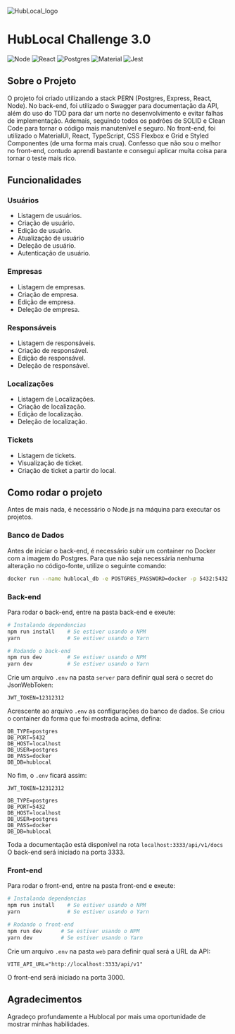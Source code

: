 ![HubLocal_logo](https://hublocal.com.br/wp-content/uploads/2021/03/Logo_Horizontal_Alta_Azul_2-1024x358.png)

# HubLocal Challenge 3.0

![Node](https://img.shields.io/badge/Node.js-43853D?style=for-the-badge&logo=node.js&logoColor=white) ![React](https://img.shields.io/badge/React-20232A?style=for-the-badge&logo=react&logoColor=61DAFB) ![Postgres](https://img.shields.io/badge/PostgreSQL-316192?style=for-the-badge&logo=postgresql&logoColor=white) ![Material](https://img.shields.io/badge/Material--UI-0081CB?style=for-the-badge&logo=material-ui&logoColor=white) ![Jest](https://img.shields.io/badge/Jest-323330?style=for-the-badge&logo=Jest&logoColor=white)

## Sobre o Projeto

O projeto foi criado utilizando a stack PERN (Postgres, Express, React, Node). No back-end, foi utilizado o Swagger para documentação da API, além do uso do TDD para dar um norte no desenvolvimento e evitar falhas de implementação. Ademais, seguindo todos os padrões de SOLID e Clean Code para tornar o código mais manutenível e seguro.
No front-end, foi utilizado o MaterialUI, React, TypeScript, CSS Flexbox e Grid e Styled Componentes (de uma forma mais crua). Confesso que não sou o melhor no front-end, contudo aprendi bastante e consegui aplicar muita coisa para tornar o teste mais rico.

## Funcionalidades

### Usuários

- Listagem de usuários.
- Criação de usuário.
- Edição de usuário.
- Atualização de usuário
- Deleção de usuário.
- Autenticação de usuário.

### Empresas

- Listagem de empresas.
- Criação de empresa.
- Edição de empresa.
- Deleção de empresa.

### Responsáveis

- Listagem de responsáveis.
- Criação de responsável.
- Edição de responsável.
- Deleção de responsável.

### Localizações

- Listagem de Localizações.
- Criação de localização.
- Edição de localização.
- Deleção de localização.

### Tickets

- Listagem de tickets.
- Visualização de ticket.
- Criação de ticket a partir do local.

## Como rodar o projeto

Antes de mais nada, é necessário o Node.js na máquina para executar os projetos.

### Banco de Dados

Antes de iniciar o back-end, é necessário subir um container no Docker com a imagem do Postgres. Para que não seja necessária nenhuma alteração no código-fonte, utilize o seguinte comando:

```bash
docker run --name hublocal_db -e POSTGRES_PASSWORD=docker -p 5432:5432 -d postgres
```

### Back-end

Para rodar o back-end, entre na pasta back-end e exeute:

```bash
# Instalando dependencias
npm run install    # Se estiver usando o NPM
yarn               # Se estiver usando o Yarn

# Rodando o back-end
npm run dev        # Se estiver usando o NPM
yarn dev           # Se estiver usando o Yarn
```

Crie um arquivo `.env` na pasta `server` para definir qual será o secret do JsonWebToken:

```
JWT_TOKEN=12312312
```

Acrescente ao arquivo `.env` as configurações do banco de dados. Se criou o container da forma que foi mostrada acima, defina:

```
DB_TYPE=postgres
DB_PORT=5432
DB_HOST=localhost
DB_USER=postgres
DB_PASS=docker
DB_DB=hublocal
```

No fim, o `.env` ficará assim:

```
JWT_TOKEN=12312312

DB_TYPE=postgres
DB_PORT=5432
DB_HOST=localhost
DB_USER=postgres
DB_PASS=docker
DB_DB=hublocal
```

Toda a documentação está disponível na rota `localhost:3333/api/v1/docs`
O back-end será iniciado na porta 3333.

### Front-end

Para rodar o front-end, entre na pasta front-end e exeute:

```bash
# Instalando dependencias
npm run install    # Se estiver usando o NPM
yarn               # Se estiver usando o Yarn

# Rodando o front-end
npm run dev      # Se estiver usando o NPM
yarn dev         # Se estiver usando o Yarn
```

Crie um arquivo `.env` na pasta `web` para definir qual será a URL da API:

```
VITE_API_URL="http://localhost:3333/api/v1"
```

O front-end será iniciado na porta 3000.

## Agradecimentos

Agradeço profundamente a Hublocal por mais uma oportunidade de mostrar minhas habilidades.
